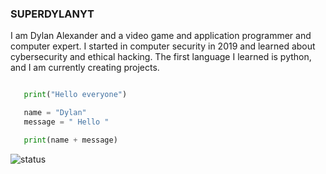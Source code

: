 ### SUPERDYLANYT

I am Dylan Alexander and a video game and application programmer and computer expert. I started in computer security in 2019 and learned about cybersecurity and ethical hacking. The first language I learned is python, and I am currently creating projects.

```python

   print("Hello everyone")

   name = "Dylan"
   message = " Hello "

   print(name + message)

```

![status](https://github-readme-stats.vercel.app/api?username=dylan14567)
